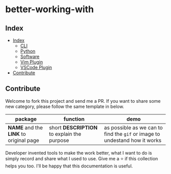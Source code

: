# better-working-with

## Index

- [Index](#index)
  - [CLI](./README_CLI.md)
  - [Python](./README_Python.md)
  - [Software](./README_Software.md)
  - [Vim Plugin](./README_VimPlugin.md)
  - [VSCode Plugin](./README_VSCodePlugin.md)
- [Contribute](#contribute)

## Contribute

Welcome to fork this project and send me a PR. If you want to share some new category, please follow the same template in below.

| package | function | demo |
| ------- | -------- | ---- |
| **NAME** and the **LINK** to original page | short **DESCRIPTION** to explain the purpose | as possible as we can to find the `gif` or image to undestand how it works |

Developer invented tools to make the work better, what I want to do is simply record and share what I used to use.
Give me a :star: if this collection helps you too. I'll be happy that this documentation is useful.